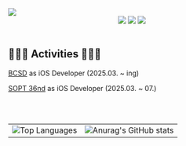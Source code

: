 <img src="https://capsule-render.vercel.app/api?type=venom&color=auto&height=150&section=header&text=EunJi's%20GitHub&fontSize=42" />

<div align=center>
  <img src="https://img.shields.io/badge/iOS-000000?style=for-the-badge&logo=ios&logoColor=white">
  <img src="https://img.shields.io/badge/swift-F05138?style=for-the-badge&logo=swift&logoColor=white">
  <img src="https://img.shields.io/badge/uikit-2396F3?style=for-the-badge&logo=uikit&logoColor=white">



<div align="left">

  <br>

  ## 🏃‍♀️‍➡️ Activities 🏃‍♀️‍➡️

  [BCSD](https://github.com/BCSDLab) as iOS Developer (2025.03. ~ ing)


  [SOPT 36nd](https://github.com/AT-SOPT-iOS) as iOS Developer (2025.03. ~ 07.)







  <br>
  <br>

<table align="center">
  <tr>
    <td>
      <img src="https://github-readme-stats.vercel.app/api/top-langs/?username=oeunji&layout=compact" alt="Top Languages">
    </td>
    <td>
      <img src="https://github-readme-stats.vercel.app/api?username=oeunji&show_icons=true" alt="Anurag's GitHub stats">
    </td>
  </tr>
</table>
  
  
</div>
